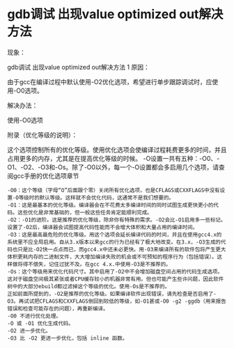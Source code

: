 # gdb调试 出现value optimized out解决方法

现象：

gdb调试 出现value optimized out解决方法
1
原因：

由于gcc在编译过程中默认使用-O2优化选项，希望进行单步跟踪调试时，应使用-O0选项。

解决办法：

使用-O0选项

附录（优化等级的说明）：

这个选项控制所有的优化等级。使用优化选项会使编译过程耗费更多的时间，并且占用更多的内存，尤其是在提高优化等级的时候。 -O设置一共有五种：-O0、-O1、-O2、-O3和-Os。除了-O0以外，每一个-O设置都会多启用几个选项，请查阅gcc手册的优化选项章节

```
-O0：这个等级（字母“O”后面跟个零）关闭所有优化选项，也是CFLAGS或CXXFLAGS中没有设置-O等级时的默认等级。这样就不会优化代码，这通常不是我们想要的。
-O1：这是最基本的优化等级。编译器会在不花费太多编译时间的同时试图生成更快更小的代码。这些优化是非常基础的，但一般这些任务肯定能顺利完成。
-O2：-O1的进阶。这是推荐的优化等级，除非你有特殊的需求。-O2会比-O1启用多一些标记。设置了-O2后，编译器会试图提高代码性能而不会增大体积和大量占用的编译时间。
-O3：这是最高最危险的优化等级。用这个选项会延长编译代码的时间，并且在使用gcc4.x的系统里不应全局启用。自从3.x版本以来gcc的行为已经有了极大地改变。在3.x，-O3生成的代码也只是比-O2快一点点而已，而gcc4.x中还未必更快。用-O3来编译所有的软件包将产生更大体积更耗内存的二进制文件，大大增加编译失败的机会或不可预知的程序行为（包括错误）。这样做将得不偿失，记住过犹不及。在gcc 4.x.中使用-O3是不推荐的。
-Os：这个等级用来优化代码尺寸。其中启用了-O2中不会增加磁盘空间占用的代码生成选项。这对于磁盘空间极其紧张或者CPU缓存较小的机器非常有用。但也可能产生些许问题，因此软件树中的大部分ebuild都过滤掉这个等级的优化。使用-Os是不推荐的。
正如前面所提到的，-O2是推荐的优化等级。如果编译软件出现错误，请先检查是否启用了-O3。再试试把CFLAGS和CXXFLAGS倒回到较低的等级，如-O1甚或-O0 -g2 -ggdb（用来报告错误和检查可能存在的问题），再重新编译。
-O0 不进行优化处理。
-O 或 -O1 优化生成代码。
-O2 进一步优化。
-O3 比 -O2 更进一步优化，包括 inline 函数。

```